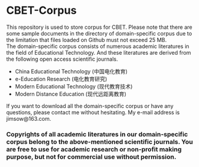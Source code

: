 # CBET-Corpus
This repository is used to store corpus for CBET. Please note that there are some sample documents in the directory of domain-specific corpus due to the limitation that files loaded on Github must not exceed 25 MB. <br />
The domain-specific corpus consists of numerous academic literatures in the field of Educational Technology. And these literatures are derived from the following open access scientific journals. <br />
<ul>
    <li>China Educational Technology (中国电化教育) <br /></li>
    <li>e-Education Research (电化教育研究) <br /></li>
    <li>Modern Educational Technology (现代教育技术) <br /></li>
    <li>Modern Distance Education (现代远距离教育) <br /></li>
 </ul>
If you want to download all the domain-specific corpus or have any questions, please contact me without hesitating. My e-mail address is <a> jimsow@163.com</a>.<br />

<h3>Copyrights of all academic literatures in our domain-specific corpus belong to the above-mentioned scientific journals. You are free to use for academic research or non-profit making purpose, but not for commercial use without permission.</h3>
